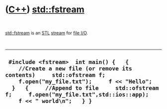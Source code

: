 
 

 

 

 

 

([C++](Cpp.md)) [std::fstream](CppStdFstream.md)
===============================================

 

[std::fstream](CppStdFstream.md) is an [STL](CppStl.md)
[stream](CppStream.md) for [file I/O](CppFileIo.md).

 

  ----------------------------------------------------------------------------------------------------------------------------------------------------------------------------------------------------------------------------------------------------------------------------------
  ` #include <fstream>  int main() {   {     //Create a new file (or remove its contents)     std::ofstream f;     f.open("my_file.txt");     f << "Hello";   }   {     //Append to file     std::ofstream f;     f.open("my_file.txt",std::ios::app);     f << " world\n";   } }`
  ----------------------------------------------------------------------------------------------------------------------------------------------------------------------------------------------------------------------------------------------------------------------------------

 

 

 

 

 

 

